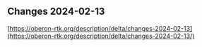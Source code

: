 ## Changes 2024-02-13

[https://oberon-rtk.org/description/delta/changes-2024-02-13](https://oberon-rtk.org/description/delta/changes-2024-02-13/)